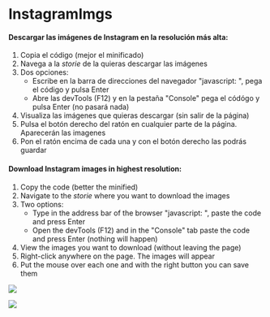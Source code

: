 # InstagramImgs

#### Descargar las imágenes de Instagram en la resolución más alta:
1. Copia el código (mejor el minificado)
2. Navega a la *storie* de la quieras descargar las imágenes
3. Dos opciones:
   - Escribe en la barra de direcciones del navegador "javascript: ", pega el código y pulsa Enter
   - Abre las devTools (F12) y en la pestaña "Console" pega el códógo y pulsa Enter
   (no pasará nada)
4. Visualiza las imágenes que quieras descargar (sin salir de la página)
5. Pulsa el botón derecho del ratón en cualquier parte de la página. Aparecerán las imagenes
6. Pon el ratón encima de cada una y con el botón derecho las podrás guardar

#### Download Instagram images in highest resolution:
1. Copy the code (better the minified)
2. Navigate to the *storie* where you want to download the images
3. Two options:
    - Type in the address bar of the browser "javascript: ", paste the code and press Enter
    - Open the devTools (F12) and in the "Console" tab paste the code and press Enter
    (nothing will happen)
4. View the images you want to download (without leaving the page)
5. Right-click anywhere on the page. The images will appear
6. Put the mouse over each one and with the right button you can save them

<p><img src="https://www.tegla.es/media/treze/1600/escul-6-01.webp"></p>

<p><img src="https://views.whatilearened.today/views/github/javieralonsol/code/instagramsImgs/views.svg>" /></p>
